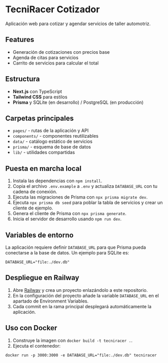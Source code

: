 # TecniRacer Cotizador

Aplicación web para cotizar y agendar servicios de taller automotriz.

## Features

- Generación de cotizaciones con precios base
- Agenda de citas para servicios
- Carrito de servicios para calcular el total

## Estructura

- **Next.js** con TypeScript
- **Tailwind CSS** para estilos
- **Prisma** y SQLite (en desarrollo) / PostgreSQL (en producción)

## Carpetas principales

- `pages/` - rutas de la aplicación y API
- `components/` - componentes reutilizables
- `data/` - catálogo estático de servicios
- `prisma/` - esquema de base de datos
- `lib/` - utilidades compartidas

## Puesta en marcha local

1. Instala las dependencias con `npm install`.
2. Copia el archivo `.env.example` a `.env` y actualiza `DATABASE_URL` con tu cadena de conexión.
3. Ejecuta las migraciones de Prisma con `npx prisma migrate dev`.
4. Ejecuta `npx prisma db seed` para poblar la tabla de servicios y crear un cliente de ejemplo.
5. Genera el cliente de Prisma con `npx prisma generate`.
6. Inicia el servidor de desarrollo usando `npm run dev`.

## Variables de entorno

La aplicación requiere definir `DATABASE_URL` para que Prisma pueda conectarse a la base de datos. Un ejemplo para SQLite es:

```
DATABASE_URL="file:./dev.db"
```

## Despliegue en Railway

1. Abre [Railway](https://railway.app) y crea un proyecto enlazándolo a este repositorio.
2. En la configuración del proyecto añade la variable `DATABASE_URL` en el apartado de Environment Variables.
3. Cada commit en la rama principal desplegará automáticamente la aplicación.

## Uso con Docker

1. Construye la imagen con `docker build -t tecniracer .`.
2. Ejecuta el contenedor:

```
docker run -p 3000:3000 -e DATABASE_URL="file:./dev.db" tecniracer
```
